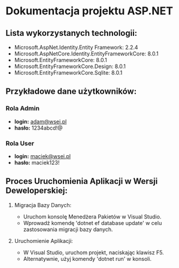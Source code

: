 # Dokumentacja projektu ASP.NET

## Lista wykorzystanych technologii:
- Microsoft.AspNet.Identity.Entity Framework: 2.2.4
- Microsoft.AspNetCore.Identity.EntityFrameworkCore: 8.0.1
- Microsoft.EntityFrameworkCore: 8.0.1
- Microsoft.EntityFrameworkCore.Design: 8.0.1
- Microsoft.EntityFrameworkCore.Sqlite: 8.0.1

## Przykładowe dane użytkowników:
### Rola Admin
- **login:** adam@wsei.pl
- **hasło:** 1234abcd!@

### Rola User
- **login:** maciek@wsei.pl
- **hasło:** maciek123!

## Proces Uruchomienia Aplikacji w Wersji Deweloperskiej:
1. Migracja Bazy Danych:
   - Uruchom konsolę Menedżera Pakietów w Visual Studio.
   - Wprowadź komendę 'dotnet ef database update' w celu zastosowania migracji bazy danych.

2. Uruchomienie Aplikacji:
   - W Visual Studio, uruchom projekt, naciskając klawisz F5.
   - Alternatywnie, użyj komendy 'dotnet run' w konsoli.
